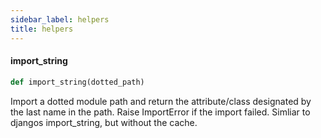```yaml
---
sidebar_label: helpers
title: helpers
---
```


#### import\_string

```python
def import_string(dotted_path)
```

Import a dotted module path and return the attribute/class designated by the
last name in the path. Raise ImportError if the import failed. Simliar to
djangos import_string, but without the cache.

